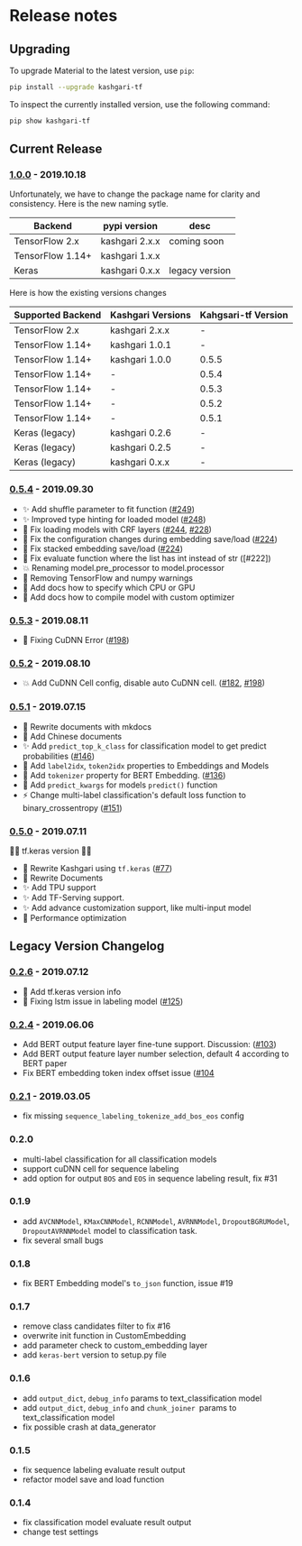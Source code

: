 # Release notes

## Upgrading

To upgrade Material to the latest version, use `pip`:

``` sh
pip install --upgrade kashgari-tf
```

To inspect the currently installed version, use the following command:

``` sh
pip show kashgari-tf
```

## Current Release

### [1.0.0] - 2019.10.18

Unfortunately, we have to change the package name for clarity and consistency. Here is the new naming sytle.

| Backend          | pypi version   | desc           |
| ---------------- | -------------- | -------------- |
| TensorFlow 2.x   | kashgari 2.x.x | coming soon    |
| TensorFlow 1.14+ | kashgari 1.x.x |                |
| Keras            | kashgari 0.x.x | legacy version |

Here is how the existing versions changes

| Supported Backend | Kashgari Versions | Kahgsari-tf Version |
| ----------------- | ----------------- | ------------------- |
| TensorFlow 2.x    | kashgari 2.x.x    | -                   |
| TensorFlow 1.14+  | kashgari 1.0.1    | -                   |
| TensorFlow 1.14+  | kashgari 1.0.0    | 0.5.5               |
| TensorFlow 1.14+  | -                 | 0.5.4               |
| TensorFlow 1.14+  | -                 | 0.5.3               |
| TensorFlow 1.14+  | -                 | 0.5.2               |
| TensorFlow 1.14+  | -                 | 0.5.1               |
| Keras (legacy)    | kashgari 0.2.6    | -                   |
| Keras (legacy)    | kashgari 0.2.5    | -                   |
| Keras (legacy)    | kashgari 0.x.x    | -                   |

### [0.5.4] - 2019.09.30

- ✨ Add shuffle parameter to fit function ([#249])
- ✨ Improved type hinting for loaded model ([#248])
- 🐛 Fix loading models with CRF layers ([#244], [#228])
- 🐛 Fix the configuration changes during embedding save/load ([#224])
- 🐛 Fix stacked embedding save/load ([#224])
- 🐛 Fix evaluate function where the list has int instead of str ([#222])
- 💥 Renaming model.pre_processor to model.processor
- 🚨 Removing TensorFlow and numpy warnings
- 📝 Add docs how to specify which CPU or GPU
- 📝 Add docs how to compile model with custom optimizer

### [0.5.3] - 2019.08.11

- 🐛 Fixing CuDNN Error ([#198])

### [0.5.2] - 2019.08.10

- 💥 Add CuDNN Cell config, disable auto CuDNN cell. ([#182], [#198])

### [0.5.1] - 2019.07.15

- 📝 Rewrite documents with mkdocs
- 📝 Add Chinese documents
- ✨ Add `predict_top_k_class` for classification model to get predict probabilities ([#146](https://github.com/BrikerMan/Kashgari/issues/146))
- 🚸 Add `label2idx`, `token2idx` properties to Embeddings and Models
- 🚸 Add `tokenizer` property for BERT Embedding. ([#136](https://github.com/BrikerMan/Kashgari/issues/136))
- 🚸 Add `predict_kwargs` for models `predict()` function
- ⚡️ Change multi-label classification's default loss function to binary_crossentropy ([#151](https://github.com/BrikerMan/Kashgari/issues/151))

### [0.5.0] - 2019.07.11

🎉🎉 tf.keras version 🎉🎉

- 🎉 Rewrite Kashgari using `tf.keras` ([#77](https://github.com/BrikerMan/Kashgari/issues/77))
- 🎉 Rewrite Documents
- ✨ Add TPU support
- ✨ Add TF-Serving support.
- ✨ Add advance customization support, like multi-input model
- 🐎 Performance optimization

## Legacy Version Changelog

### [0.2.6] - 2019.07.12

- 📝 Add tf.keras version info
- 🐛 Fixing lstm issue in labeling model ([#125](https://github.com/BrikerMan/Kashgari/issues/125))

### [0.2.4] - 2019.06.06

- Add BERT output feature layer fine-tune support. Discussion: ([#103](https://github.com/BrikerMan/Kashgari/issues/103))
- Add BERT output feature layer number selection, default 4 according to BERT paper
- Fix BERT embedding token index offset issue ([#104](https://github.com/BrikerMan/Kashgari/issues/104)

### [0.2.1] - 2019.03.05

- fix missing `sequence_labeling_tokenize_add_bos_eos` config

### 0.2.0

- multi-label classification for all classification models
- support cuDNN cell for sequence labeling
- add option for output `BOS` and `EOS` in sequence labeling result, fix #31 

### 0.1.9

- add `AVCNNModel`, `KMaxCNNModel`, `RCNNModel`, `AVRNNModel`, `DropoutBGRUModel`, `DropoutAVRNNModel` model to classification task.
- fix several small bugs

### 0.1.8

- fix BERT Embedding  model's `to_json` function, issue #19 

### 0.1.7

- remove class candidates filter to fix #16
- overwrite init function in CustomEmbedding
- add parameter check to custom_embedding layer
- add `keras-bert` version to setup.py file

### 0.1.6

- add `output_dict`, `debug_info` params to text_classification model
- add `output_dict`, `debug_info` and `chunk_joiner `params to text_classification model
- fix possible crash at data_generator

### 0.1.5

- fix sequence labeling evaluate result output
- refactor model save and load function

### 0.1.4

- fix classification model evaluate result output
- change test settings

[1.0.0]: https://github.com/BrikerMan/Kashgari/compare/v0.5.4...v1.0.0
[0.5.4]: https://github.com/BrikerMan/Kashgari/compare/v0.5.3...v0.5.4
[0.5.3]: https://github.com/BrikerMan/Kashgari/compare/v0.5.2...v0.5.3
[0.5.2]: https://github.com/BrikerMan/Kashgari/compare/v0.5.1...v0.5.2
[0.5.1]: https://github.com/BrikerMan/Kashgari/compare/v0.5.0...v0.5.1
[0.5.0]: https://github.com/BrikerMan/Kashgari/compare/milestone/tf.keras...v0.5.0
[0.2.6]: https://github.com/BrikerMan/Kashgari/compare/v0.2.4...v0.2.6
[0.2.4]: https://github.com/BrikerMan/Kashgari/compare/v0.2.1...v0.2.4
[0.2.1]: https://github.com/BrikerMan/Kashgari/compare/v0.2.0...v0.2.1

[#182]: https://github.com/BrikerMan/Kashgari/issues/182
[#198]: https://github.com/BrikerMan/Kashgari/issues/198
[#224]: https://github.com/BrikerMan/Kashgari/issues/224
[#228]: https://github.com/BrikerMan/Kashgari/issues/228
[#244]: https://github.com/BrikerMan/Kashgari/issues/244
[#248]: https://github.com/BrikerMan/Kashgari/issues/248
[#249]: https://github.com/BrikerMan/Kashgari/issues/249